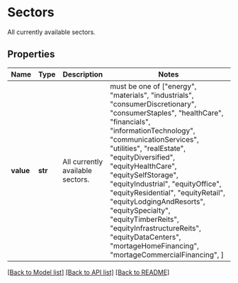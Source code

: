 # Sectors

All currently available sectors.

## Properties
Name | Type | Description | Notes
------------ | ------------- | ------------- | -------------
**value** | **str** | All currently available sectors. |  must be one of ["energy", "materials", "industrials", "consumerDiscretionary", "consumerStaples", "healthCare", "financials", "informationTechnology", "communicationServices", "utilities", "realEstate", "equityDiversified", "equityHealthCare", "equitySelfStorage", "equityIndustrial", "equityOffice", "equityResidential", "equityRetail", "equityLodgingAndResorts", "equitySpecialty", "equityTimberReits", "equityInfrastructureReits", "equityDataCenters", "mortageHomeFinancing", "mortageCommercialFinancing", ]

[[Back to Model list]](../README.md#documentation-for-models) [[Back to API list]](../README.md#documentation-for-api-endpoints) [[Back to README]](../README.md)


